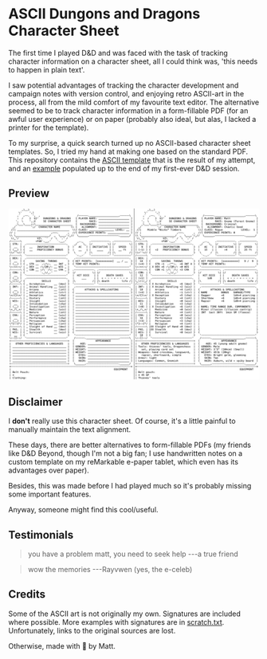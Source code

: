 ASCII Dungons and Dragons Character Sheet
=========================================

The first time I played D&D and was faced with the task of tracking character
information on a character sheet, all I could think was, 'this needs to
happen in plain text'.

I saw potential advantages of tracking the character development and
campaign notes with version control, and enjoying retro ASCII-art in the
process, all from the mild comfort of my favourite text editor.
The alternative seemed to be to track character information in a
form-fillable PDF (for an awful user experience) or on paper (probably
also ideal, but alas, I lacked a printer for the template).

To my surprise, a quick search turned up no ASCII-based character sheet
templates. So, I tried my hand at making one based on the standard PDF.
This repository contains the [ASCII template](character-sheet.txt) that is
the result of my attempt, and an [example](example-rogue.txt) populated up
to the end of my first-ever D&D session.

Preview
-------

![](preview.png)


Disclaimer
----------

I **don't** really use this character sheet. Of course, it's a little painful
to manually maintain the text alignment.

These days, there are better alternatives to form-fillable PDFs (my friends
like D&D Beyond, though I'm not a big fan; I use handwritten notes on a
custom template on my reMarkable e-paper tablet, which even has its
advantages over paper).

Besides, this was made before I had played much so it's probably missing some
important features.

Anyway, someone might find this cool/useful.

Testimonials
------------

> you have a problem matt, you need to seek help
> ---a true friend

> wow the memories
> ---Rayvwen (yes, the e-celeb)


Credits
-------

Some of the ASCII art is not originally my own. Signatures are included where
possible. More examples with signatures are in [scratch.txt](scratch.txt).
Unfortunately, links to the original sources are lost.

Otherwise, made with :purple_heart: by Matt.
